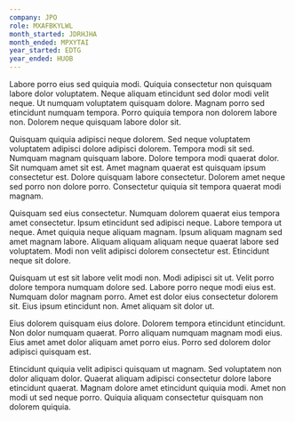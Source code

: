 ```yaml
---
company: JPO
role: MXAFBKYLWL
month_started: JDRHJHA
month_ended: MPXYTAI
year_started: EDTG
year_ended: HUOB
---
```


Labore porro eius sed quiquia modi. Quiquia consectetur non quisquam labore dolor voluptatem. Neque aliquam etincidunt sed dolor modi velit neque. Ut numquam voluptatem quisquam dolore. Magnam porro sed etincidunt numquam tempora. Porro quiquia tempora non dolorem labore non. Dolorem neque quisquam labore dolor sit.

Quisquam quiquia adipisci neque dolorem. Sed neque voluptatem voluptatem adipisci dolore adipisci dolorem. Tempora modi sit sed. Numquam magnam quisquam labore. Dolore tempora modi quaerat dolor. Sit numquam amet sit est. Amet magnam quaerat est quisquam ipsum consectetur est. Dolore quisquam labore consectetur. Dolorem amet neque sed porro non dolore porro. Consectetur quiquia sit tempora quaerat modi magnam.

Quisquam sed eius consectetur. Numquam dolorem quaerat eius tempora amet consectetur. Ipsum etincidunt sed adipisci neque. Labore tempora ut neque. Amet quiquia neque aliquam magnam. Ipsum aliquam magnam sed amet magnam labore. Aliquam aliquam aliquam neque quaerat labore sed voluptatem. Modi non velit adipisci dolorem consectetur est. Etincidunt neque sit dolore.

Quisquam ut est sit labore velit modi non. Modi adipisci sit ut. Velit porro dolore tempora numquam dolore sed. Labore porro neque modi eius est. Numquam dolor magnam porro. Amet est dolor eius consectetur dolorem sit. Eius ipsum etincidunt non. Amet aliquam sit dolor ut.

Eius dolorem quisquam eius dolore. Dolorem tempora etincidunt etincidunt. Non dolor numquam quaerat. Porro aliquam numquam magnam modi eius. Eius amet amet dolor aliquam amet porro eius. Porro sed dolorem dolor adipisci quisquam est.

Etincidunt quiquia velit adipisci quisquam ut magnam. Sed voluptatem non dolor aliquam dolor. Quaerat aliquam adipisci consectetur dolore labore etincidunt quaerat. Magnam dolore amet etincidunt quiquia modi. Amet non modi ut sed neque porro. Quiquia aliquam consectetur quisquam non dolorem quiquia.
    
